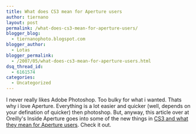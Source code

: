 ```yaml
---
title: What does CS3 mean for Aperture users
author: tiernano
layout: post
permalink: /what-does-cs3-mean-for-aperture-users/
blogger_blog:
  - tiernanophoto.blogspot.com
blogger_author:
  - Lotas
blogger_permalink:
  - /2007/05/what-does-cs3-mean-for-aperture-users.html
dsq_thread_id:
  - 6161574
categories:
  - Uncategorized
---
```

I never really likes Adobe Photoshop. Too bulky for what i wanted. Thats why i love Aperture. Everything is a lot easier and quicker (well, depends on your defination of quicker) then photoshop. But, anyway, this article over at Oreilly's Inside Aperture goes into some of the new things in [CS3 and what they mean for Aperture users][1]. Check it out.

 [1]: http://digitalmedia.oreilly.com/2007/05/17/photoshop-cs3-for-aperture-users.html